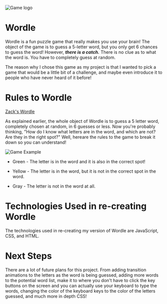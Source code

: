![Game logo](https://encrypted-tbn0.gstatic.com/images?q=tbn:ANd9GcQIMiQnW3cZFqus6VXHoaxvrstI05qqgWTIjQ&s)

# Wordle

Wordle is a fun puzzle game that really makes you use your brain! The object of the game is to guess a 5-letter word, but you only get 6 chances to guess the word! However, ***there is a catch.*** There is no clue as to what the word is. You have to completely guess at random. 

The reason why I chose this game as my project is that I wanted to pick a game that would be a little bit of a challenge, and maybe even introduce it to people who have never heard of it before!

# Rules to Wordle

[Zack's Wordle](https://ogpanda22.github.io/unit-one-project-wordle/)

As explained earlier, the whole object of Wordle is to guess a 5 letter word, completely chosen at random, in 6 guesses or less. Now you're probably thinking, "How do I know what letters are in the word, and which are not? Are they in the right spot?" Well, hereare the rules to the game to break it down so you can understand!

![Game Example](https://bert.org/assets/posts/wordle/wordle_rules.png)

* Green - The letter is in the word and it is also in the correct spot!

* Yellow - The letter is in the word, but it is not in the correct spot in the word.

* Gray - The letter is not in the word at all.

# Technologies Used in re-creating Wordle

The technologies used in re-creating my version of Wordle are JavaScript, CSS, and HTML.

# Next Steps

There are a lot of future plans for this project. From adding transition animations to the letters as the word is being guessed, adding more words to the potential word list, make it to where you don't have to click the key buttons on the screen and you can actually use your keyboard to type the words, changing the color of the keyboard keys to the color of the letters guessed, and much more in depth CSS!